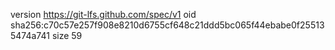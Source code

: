 version https://git-lfs.github.com/spec/v1
oid sha256:c70c57e257f908e8210d6755cf648c21ddd5bc065f44ebabe0f255135474a741
size 59
